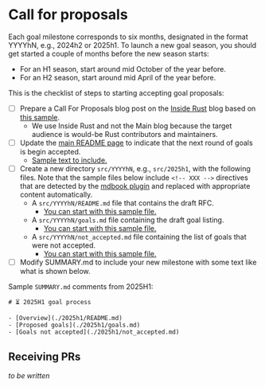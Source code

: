 # Call for proposals

Each goal milestone corresponds to six months, designated in the format YYYYhN, e.g., 2024h2 or 2025h1. To launch a new goal season, you should get started a couple of months before the new season starts:

* For an H1 season, start around mid October of the year before.
* For an H2 season, start around mid April of the year before.

This is the checklist of steps to starting accepting goal proposals:

* [ ] Prepare a Call For Proposals blog post on the [Inside Rust] blog based on [this sample](./samples/cfp.md).
    * We use Inside Rust and not the Main blog because the target audience is would-be Rust contributors and maintainers.
* [ ] Update the [main README page](../README.md) to indicate that the next round of goals is begin accepted.
    * [Sample text to include.](./samples/main-readme.md)
* [ ] Create a new directory `src/YYYYhN`, e.g., `src/2025h1`, with the following files. Note that the sample files below include `<!-- XXX -->` directives that are detected by the [mdbook plugin](./mdbook_plugin.md) and replaced with appropriate content automatically.
    * A `src/YYYYhN/README.md` file that contains the draft RFC.
        * [You can start with this sample file.](./samples/rfc.md)
    * A `src/YYYYhN/goals.md` file containing the draft goal listing.
        * [You can start with this sample file.](./samples/goals.md)
    * A `src/YYYYhN/not_accepted.md` file containing the list of goals that were not accepted.
        * [You can start with this sample file.](./samples/not_accepted.md)
* [ ] Modify SUMMARY.md to include your new milestone with some text like what is shown below.

Sample `SUMMARY.md` comments from 2025H1:

```
# ⏳ 2025H1 goal process

- [Overview](./2025h1/README.md)
- [Proposed goals](./2025h1/goals.md)
- [Goals not accepted](./2025h1/not_accepted.md)
```

[Inside Rust]: https://blog.rust-lang.org/inside-rust/

## Receiving PRs

*to be written*
